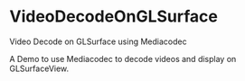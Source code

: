 # VideoDecodeOnGLSurface
Video Decode on GLSurface using Mediacodec

A Demo to use Mediacodec to decode videos and display on GLSurfaceView.
